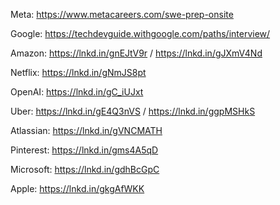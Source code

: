 Meta: https://www.metacareers.com/swe-prep-onsite

Google: https://techdevguide.withgoogle.com/paths/interview/

Amazon: https://lnkd.in/gnEJtV9r / https://lnkd.in/gJXmV4Nd

Netflix: https://lnkd.in/gNmJS8pt

OpenAI: https://lnkd.in/gC_iUJxt

Uber: https://lnkd.in/gE4Q3nVS / https://lnkd.in/ggpMSHkS

Atlassian: https://lnkd.in/gVNCMATH

Pinterest: https://lnkd.in/gms4A5qD

Microsoft: https://lnkd.in/gdhBcGpC

Apple: https://lnkd.in/gkgAfWKK
